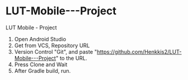 # LUT-Mobile---Project
LUT Mobile - Project
1. Open Android Studio
2. Get from VCS, Repository URL
3. Version Control "Git", and paste "https://github.com/Henkkis2/LUT-Mobile---Project" to the URL.
4. Press Clone and Wait
5. After Gradle build, run.

